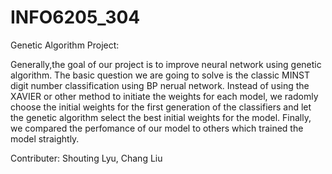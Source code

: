 # INFO6205_304
Genetic Algorithm Project:

Generally,the goal of our project is to improve neural network using genetic algorithm. The basic question we are going to solve is the classic MINST digit number classification using BP nerual network. Instead of using the XAVIER or other method to initiate the weights for each model, we radomly choose the initial weights for the first generation of the classifiers and let the genetic algorithm select the best initial weights for the model. Finally, we compared the perfomance of our model to others which trained the model straightly. 


Contributer:
Shouting Lyu,
Chang Liu

